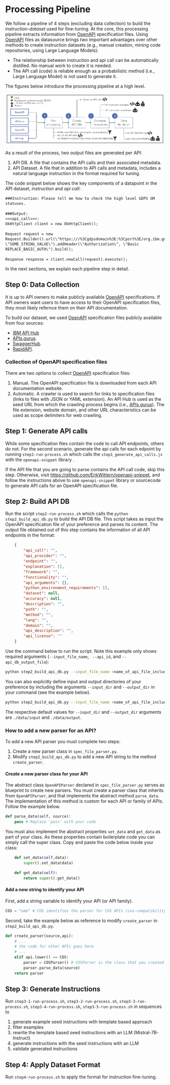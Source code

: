 # Processing Pipeline
We follow a pipeline of 4 steps (excluding data collection) to build the *instruction-dataset* used for fine-tuning. At the core, this processing pipeline extracts information from [OpenAPI](https://www.openapis.org/) specification files. Using [OpenAPI](https://www.openapis.org/) files as datasource brings two important advantages over other methods to create instruction datasets (e.g., manual creation, mining code repositories, using Large Language Models):

- The relationship between instruction and api call can be automatically distilled. No manual work to create it is needed.
- The API call (code) is reliable enough as a probabilistic method (i.e., Large Language Model) is not used to generate it.

The figures below introduce the processing pipeline at a high level.

![image info](dataset-pipe-small.jpg)

As a result of the process, two output files are generated per API:

1. API DB. A file that contains the API calls and their associated metadata.
2. API Dataset. A file that in addition to API calls and metadata, includes a natural language instruction in the format required for tuning.

The code snippet below shows the key components of a datapoint in the API dataset, *instruction* and *api call*:

```
###Instruction: Please tell me how to check the high level GDPS GM statuses.

###Output:
<<<api_call>>>: 
OkHttpClient client = new OkHttpClient();

Request request = new Request.Builder().url(\"https:///%3Cgdpsdomain%3E:%3Cport%3E/org.ibm.gdps/rest/v2/status/gm_global_status\").get().addHeader(\"domain\", \"SOME_STRING_VALUE\").addHeader(\"Authorization\", \"Basic REPLACE_BASIC_AUTH\").build();

Response response = client.newCall(request).execute();
```
In the next sections, we explain each pipeline step in detail.


## Step 0: Data Collection
It is up to API owners to make publicly available [OpenAPI](https://www.openapis.org/) specifications. If API owners want users to have access to their OpenAPI specification files, they most likely refernce them on their API documentation.

To build our dataset, we used [OpenAPI](https://www.openapis.org/) specification files publicly available from four sources: 

- [IBM API Hub](https://developer.ibm.com/apis/)
- [APIs.gurus](https://apis.guru/).
- [SwaggerHub](https://app.swaggerhub.com/search).
- [RapidAPI](https://rapidapi.com/categories).

### Collection of OpenAPI specification files
There are two options to collect [OpenAPI](https://www.openapis.org/) specification files:
1. Manual. The OpenAPI specification file is downloaded from each API documentation website.
2. Automatic. A crawler is used to search for links to specification files (links to files with JSON or YAML extension). An API Hub is used as the seed URL from which the crawling process begins (i.e., [APIs.gurus](https://apis.guru/)). The file extension, website domain, and other URL characteristics can be used as scope delimiters for web crawling.

## Step 1: Generate API calls

While some specification files contain the code to call API endpoints, others do not. For the second scenario, generate the api calls for each edpoint by running ```step1-run-process.sh``` which calls the ```step1_generate_api_calls.js``` with the ```openapi-snippet``` library . 

If the API file that you are going to parse contains the API call code, skip this step. Otherwise, visit https://github.com/ErikWittern/openapi-snippet, and follow the instructions above to use ```openapi-snippet``` library or sourcecode to generate API calls for an OpenAPI specification file.

## Step 2: Build API DB
Run the script ```step2-run-process.sh``` which calls the ```python step2_build_api_db.py``` to build the API DB file. This script takes as input the OpenAPI specification file of your preference and parses its content. The output file obtained out of this step contains the information of all API endpoints in the format:

```json
    {
        "api_call": "",
        "api_provider": "",
        "endpoint": "",
        "explanation": [],
        "framework": "",
        "functionality": "",
        "api_arguments": {},
        "python_environment_requirements": [],
        "dataset": null,
        "accuracy": null,
        "description": "",
        "path": "",
        "method": "",
        "lang": "",
        "domain": "",
        "api_description": "",
        "api_license": ""
    }
```
Use the command below to run the script. Note this example only shows required arguments (```--input_file_name```, ``` --api_id```, and ```--api_db_output_file```):

```bash
python step2_build_api_db.py --input_file_name <name_of_api_file_including_api_calls>.json --api_id <api_id_str> --api_db_output_file <name_assigned_to_api_db>.json
``` 
You can also explicitly define input and output directories of your preference by including the arguments ```--input_dir``` and ```--output_dir``` in your command (see the example below).

```bash
python step2_build_api_db.py --input_file_name <name_of_api_file_including_api_calls>.json --api_id <api_id_str> --api_db_output_file <name_assigned_to_api_db>.json --input_dir ./data/input --output_dir ./data/output
```

The respective default values for ```--input_dir``` and ```--output_dir``` arguments are `./data/input` and `./data/output`.

### How to add a new parser for an API?
To add a new API parser you must complete two steps: 

1. Create a new parser class in ```spec_file_parser.py```.
2. Modify ```step2_build_api_db.py``` to add a new API string to the method ```create_parser```.

#### Create a new parser class for your API
The abstract class ```OpenAPIParser``` declared in ```spec_file_parser.py``` serves as blueprint to create new parsers. You must create a parser class that inherits from ```OpenAPIParser```, and that implements the abstract method ```parse_data```. The implementation of this method is custom for each API or family of APIs. Follow the example below.

```python
def parse_data(self, source):
    pass # Replace 'pass' with your code
```

You must also implement the abstract properties ```set_data``` and ```get_data``` as part of your class. As these properties contain boilerplate code you can simply call the super class. Copy and paste the code below inside your class:

```python
    def set_data(self,data):
        super().set_data(data)
```

```python
    def get_data(self):
        return super().get_data()
```
#### Add a new string to identify your API

First, add a string variable to identify your API (or API family).

```python
COS = "cos" # COS identifies the parser for COS APIs (cos-compatibility, cos-configuration). 
```

Second, take the example below as reference to modify ```create_parser``` in ```step2_build_api_db.py```.

```python
def create_parser(source,api):
    # ...
    # the code for other APIs goes here
    # ...
    elif api.lower() == COS:
        parser = COSParser() # COSParser is the class that you created and that inherits from OpenAPIParser
        parser.parse_data(source)
    return parser
```
## Step 3: Generate Instructions

Run ```step3-1-run-process.sh```, ```step3-2-run-process.sh```, ```step3-3-run-process.sh```, ```step3-4-run-process.sh```, ```step3-5-run-process.sh``` in sequences to 
1) generate example seed instructions with template based approach
2) filter examples
3) rewrite the template based seed instructions with an LLM (Mistral-7B-Instruct)
4) generate instructions with the seed instructions with an LLM
5) validate generated instructions

## Step 4: Apply Dataset Format

Run ```step4-run-process.sh``` to apply the format for instruction fine-tuning.
